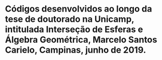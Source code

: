 # Códigos desenvolvidos ao longo da tese de doutorado na Unicamp, intitulada Interseção de Esferas e Álgebra Geométrica, Marcelo Santos Carielo, Campinas, junho de 2019.

